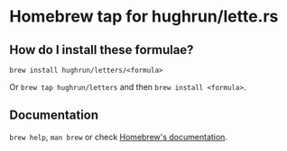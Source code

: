 # Homebrew tap for hughrun/lette.rs

## How do I install these formulae?

`brew install hughrun/letters/<formula>`

Or `brew tap hughrun/letters` and then `brew install <formula>`.

## Documentation

`brew help`, `man brew` or check [Homebrew's documentation](https://docs.brew.sh).
